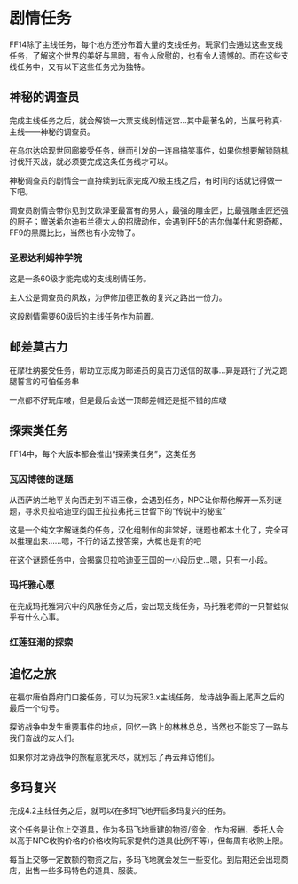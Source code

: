 # 剧情任务

FF14除了主线任务，每个地方还分布着大量的支线任务。玩家们会通过这些支线任务，了解这个世界的美好与黑暗，有令人欣慰的，也有令人遗憾的。而在这些支线任务中，又有以下这些任务尤为独特。

## 神秘的调查员

完成主线任务<Quest type="main" name="超越幻想，究极神兵" />之后，就会解锁一大票支线剧情迷宫…其中最著名的，当属号称真·主线——神秘的调查员。

在乌尔达哈现世回廊接受任务<Quest type="plus" name="神秘的调查员" />，继而引发的一连串搞笑事件，如果你想要解锁随机讨伐歼灭战，就必须要完成这条任务线才可以。

神秘调查员的剧情会一直持续到玩家完成70级主线之后，有时间的话就记得做一下吧。

调查员剧情会带你见到艾欧泽亚最富有的男人，最强的雕金匠，比最强雕金匠还强的厨子；赠送希尔迪布兰德大人的招牌动作，会遇到FF5的吉尔伽美什和恩奇都，FF9的黑魔比比，当然也有小宠物了。

### 圣恩达利姆神学院
这是一条60级才能完成的支线剧情任务。

主人公是调查员的夙敌，为伊修加德正教的复兴之路出一份力。

这段剧情需要60级后的主线任务作为前置。

## 邮差莫古力
在摩杜纳接受<Quest name="神出鬼没的邮递员" />任务，帮助立志成为邮递员的莫古力送信的故事…算是践行了光之跑腿誓言的可怕任务串

一点都不好玩库啵，但是最后会送一顶邮差帽还是挺不错的库啵

## 探索类任务

FF14中，每个大版本都会推出“探索类任务”，这类任务

### 瓦因博德的谜题
从西萨纳兰地平关向西走到不语王像，会遇到任务<quest name="瓦因博德的谜题" />，NPC让你帮他解开一系列谜题，寻求贝拉哈迪亚的国王拉拉弗托三世留下的“传说中的秘宝”

这是一个纯文字解谜类的任务，汉化组制作的非常好，谜题也都本土化了，完全可以推理出来……嗯，不行的话去搜答案，大概也是有的吧

在这个谜题任务中，会揭露贝拉哈迪亚王国的一小段历史…嗯，只有一小段。

### 玛托雅心愿

在完成玛托雅洞穴中的风脉任务之后，会出现支线任务<quest name="第一个愿望" />，马托雅老师的一只智蛙似乎有什么心事。

### 红莲狂潮的探索
<quest name="少女眼中的景色" /> <quest name="致心爱之人" /> <quest name="摇响铃铛" />

## 追忆之旅

在福尔唐伯爵府门口接任务<quest name="追忆之旅" />，可以为玩家3.x主线任务，龙诗战争画上尾声之后的最后一个句号。

探访战争中发生重要事件的地点，回忆一路上的林林总总，当然也不能忘了一路与我们奋战的友人们。

如果你对龙诗战争的旅程意犹未尽，就别忘了再去拜访他们。

## 多玛复兴

完成4.2主线任务<quest name="有人欢喜有人忧" type="main"/>之后，就可以在多玛飞地开启多玛复兴的任务<quest name="君臣之义" type="plus" />。

这个任务是让你上交道具，作为多玛飞地重建的物资/资金，作为报酬，委托人会以高于NPC收购价格的价格收购玩家提供的道具(比例不等)，但每周有收购上限。

每当上交够一定数额的物资之后，多玛飞地就会发生一些变化。到后期还会出现商店，出售一些多玛特色的道具、服装。
